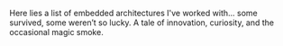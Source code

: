Here lies a list of embedded architectures I've worked with... some survived, some weren’t so lucky. A tale of innovation, curiosity, and the occasional magic smoke.